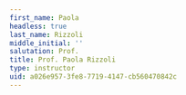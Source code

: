 ```yaml
---
first_name: Paola
headless: true
last_name: Rizzoli
middle_initial: ''
salutation: Prof.
title: Prof. Paola Rizzoli
type: instructor
uid: a026e957-3fe8-7719-4147-cb560470842c
---
```

